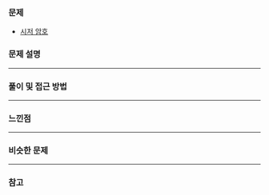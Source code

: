 ### 문제

- [시저 암호](https://programmers.co.kr/learn/courses/30/lessons/12926)

### 문제 설명

---

### 풀이 및 접근 방법

---

### 느낀점


---

### 비슷한 문제

---

### 참고

